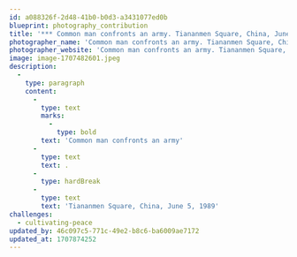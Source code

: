 ```yaml
---
id: a088326f-2d48-41b0-b0d3-a3431077ed0b
blueprint: photography_contribution
title: '*** Common man confronts an army. Tiananmen Square, China, June 5, 1989'
photographer_name: 'Common man confronts an army. Tiananmen Square, China, June 5, 1989'
photographer_website: 'Common man confronts an army. Tiananmen Square, China, June 5, 1989'
image: image-1707482601.jpeg
description:
  -
    type: paragraph
    content:
      -
        type: text
        marks:
          -
            type: bold
        text: 'Common man confronts an army'
      -
        type: text
        text: .
      -
        type: hardBreak
      -
        type: text
        text: 'Tiananmen Square, China, June 5, 1989'
challenges:
  - cultivating-peace
updated_by: 46c097c5-771c-49e2-b8c6-ba6009ae7172
updated_at: 1707874252
---
```

